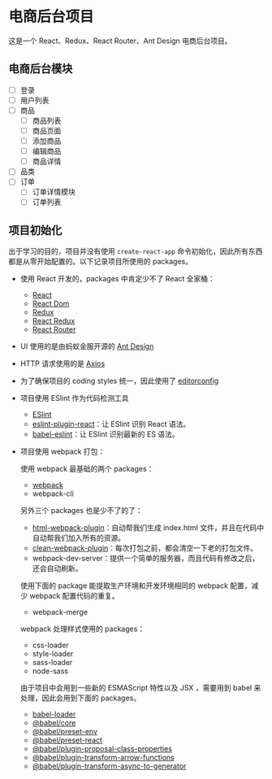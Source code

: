 # 电商后台项目

这是一个 React、Redux、React Router、Ant Design 电商后台项目。

## 电商后台模块

- [ ] 登录
- [ ] 用户列表
- [ ] 商品
  - [ ] 商品列表
  - [ ] 商品页面
  - [ ] 添加商品
  - [ ] 编辑商品
  - [ ] 商品详情
- [ ] 品类
- [ ] 订单
  - [ ] 订单详情模块
  - [ ] 订单列表

## 项目初始化

出于学习的目的，项目并没有使用 `create-react-app` 命令初始化，因此所有东西都是从零开始配置的。以下记录项目所使用的 packages。

- 使用 React 开发的，packages 中肯定少不了 React 全家桶：

  - [React](https://reactjs.org/)
  - [React Dom](https://www.npmjs.com/package/react-dom)
  - [Redux](https://redux.js.org/)
  - [React Redux](https://react-redux.js.org/)
  - [React Router](https://reacttraining.com/react-router/web/guides/quick-start)

- UI 使用的是由蚂蚁金服开源的 [Ant Design](https://ant.design/docs/react/introduce-cn)

- HTTP 请求使用的是 [Axios](https://github.com/axios/axios)

- 为了确保项目的 coding styles 统一，因此使用了 [editorconfig](https://editorconfig.org/)

- 项目使用 ESlint 作为代码检测工具

  - [ESlint](https://eslint.org/docs/user-guide/getting-started)
  - [eslint-plugin-react](https://github.com/yannickcr/eslint-plugin-react)：让 ESlint 识别 React 语法。
  - [babel-eslint](https://github.com/babel/babel-eslint)：让 ESlint 识别最新的 ES 语法。

- 项目使用 webpack 打包：

  使用 webpack 最基础的两个 packages：

  - [webpack](https://webpack.js.org/)
  - webpack-cli

  另外三个 packages 也是少不了的了：

  - [html-webpack-plugin](https://github.com/jantimon/html-webpack-plugin/blob/master/docs/template-option.md)：自动帮我们生成 index.html 文件，并且在代码中自动帮我们加入所有的资源。
  - [clean-webpack-plugin](https://www.npmjs.com/package/clean-webpack-plugin)：每次打包之前，都会清空一下老的打包文件。
  - webpack-dev-server：提供一个简单的服务器，而且代码有修改之后，还会自动刷新。

  使用下面的 package 能提取生产环境和开发环境相同的 webpack 配置，减少 webpack 配置代码的重复。

  - webpack-merge
  
  webpack 处理样式使用的 packages：

  - css-loader
  - style-loader
  - sass-loader
  - node-sass

  由于项目中会用到一些新的 ESMAScript 特性以及 JSX ，需要用到 babel 来处理，因此会用到下面的 packages。
  
  - [babel-loader](https://webpack.js.org/loaders/babel-loader/)
  - [@babel/core](https://babeljs.io/docs/en/babel-core)
  - [@babel/preset-env](https://babeljs.io/docs/en/babel-preset-env)
  - [@babel/preset-react](https://babeljs.io/docs/en/babel-preset-react)
  - [@babel/plugin-proposal-class-properties](https://babeljs.io/docs/en/babel-plugin-proposal-class-properties)
  - [@babel/plugin-transform-arrow-functions](https://babeljs.io/docs/en/babel-plugin-transform-arrow-functions)
  - [@babel/plugin-transform-async-to-generator](https://babeljs.io/docs/en/babel-plugin-transform-async-to-generator)
